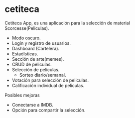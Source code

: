 # cetiteca

Cetiteca App, es una aplicación para la selección de material Scorcesse(Peliculas).

- Modo oscuro.
- Login y registro de usuarios.
- Dashboard (Cartelera).
- Estadísticas.
- Sección de arte(memes).
- CRUD de peliculas.
- Selección de peliculas.
  - Sorteo diario/semanal.
- Votación para selección de peliculas.
- Calificación individual de peliculas.

Posibles mejoras
- Conectarse a IMDB.
- Opción para compartir la selección.
